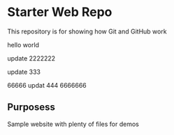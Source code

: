 # Starter Web Repo

This repository is for showing how Git and GitHub work


hello world

update 2222222

update 333

66666
updat 444 6666666
## Purposess

Sample website with plenty of files for demos